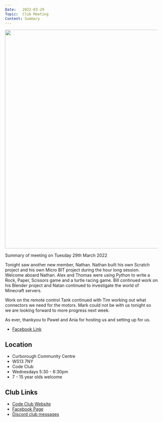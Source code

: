 ```yaml
---
Date:   2022-03-29
Topic:  Club Meeting
Content: Summary
---
```

[<img width="864px" height="720" src="https://scontent.fbhx6-1.fna.fbcdn.net/v/t39.30808-6/277536293_4729974000462996_5580212192305750409_n.jpg?stp=dst-jpg_p720x720&_nc_cat=101&ccb=1-7&_nc_sid=5f2048&_nc_ohc=UwJ7dL-94fEAX_ect5t&_nc_ht=scontent.fbhx6-1.fna&edm=AKK4YLsEAAAA&oh=00_AfBnNetGucgNh1X1jFU2BujWBxPPXgNbAGt-UvQUn6bQfg&oe=652AE17C"/>](https://scontent.fbhx6-1.fna.fbcdn.net/v/t39.30808-6/277536293_4729974000462996_5580212192305750409_n.jpg?stp=dst-jpg_p720x720&_nc_cat=101&ccb=1-7&_nc_sid=5f2048&_nc_ohc=UwJ7dL-94fEAX_ect5t&_nc_ht=scontent.fbhx6-1.fna&edm=AKK4YLsEAAAA&oh=00_AfBnNetGucgNh1X1jFU2BujWBxPPXgNbAGt-UvQUn6bQfg&oe=652AE17C)

Summary of meeting on Tuesday 29th March 2022

Tonight saw another new member, Nathan. Nathan built his own Scratch project and his own Micro BIT project during the hour long session. Welcome aboard Nathan. Alex and Thomas were using Python to write a Rock, Paper, Scissors game and a turtle racing game. Bill continued work on his Blender project and Natan continued to investigate the world of Minecraft servers.

Work on the remote control Tank continued with Tim working out what connectors we need for the motors. Mark could not be with us tonight so we are looking forward to more progress next week.

As ever, thankyou to Pawel and Ania for hosting us and setting up for us.

* [Facebook Link](https://www.facebook.com/1481985248595237/posts/4729988837128179/)

## Location

* Curborough Community Centre
* WS13 7NY
* Code Club
* Wednesdays 5:30 - 6:30pm
* 7 - 15 year olds welcome

## Club Links

* [Code Club Website](https://lichfield-code-club.github.io/)
* [Facebook Page](https://www.facebook.com/LichfieldCoders)
* [Discord club messages](https://discord.gg/szz6xGK)
